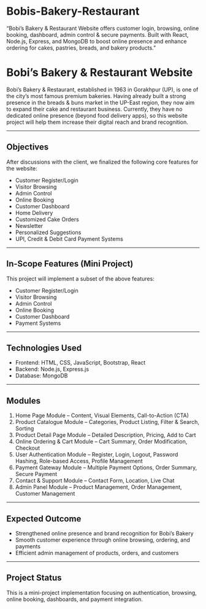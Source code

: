 # Bobis-Bakery-Restaurant
“Bobi’s Bakery &amp; Restaurant Website offers customer login, browsing, online booking, dashboard, admin control &amp; secure payments. Built with React, Node.js, Express, and MongoDB to boost online presence and enhance ordering for cakes, pastries, breads, and bakery products.”




# Bobi’s Bakery & Restaurant Website

Bobi’s Bakery & Restaurant, established in 1963 in Gorakhpur (UP), is one of the city’s most famous premium bakeries. Having already built a strong presence in the breads & buns market in the UP-East region, they now aim to expand their cake and restaurant business. Currently, they have no dedicated online presence (beyond food delivery apps), so this website project will help them increase their digital reach and brand recognition.

---

## Objectives
After discussions with the client, we finalized the following core features for the website:

- Customer Register/Login  
- Visitor Browsing  
- Admin Control  
- Online Booking  
- Customer Dashboard  
- Home Delivery  
- Customized Cake Orders  
- Newsletter  
- Personalized Suggestions  
- UPI, Credit & Debit Card Payment Systems  

---

## In-Scope Features (Mini Project)
This project will implement a subset of the above features:  

- Customer Register/Login  
- Visitor Browsing  
- Admin Control  
- Online Booking  
- Customer Dashboard  
- Payment Systems  

---

## Technologies Used
- Frontend: HTML, CSS, JavaScript, Bootstrap, React  
- Backend: Node.js, Express.js  
- Database: MongoDB  

---

## Modules
1. Home Page Module – Content, Visual Elements, Call-to-Action (CTA)  
2. Product Catalogue Module – Categories, Product Listing, Filter & Search, Sorting  
3. Product Detail Page Module – Detailed Description, Pricing, Add to Cart  
4. Online Ordering & Cart Module – Cart Summary, Order Modification, Checkout  
5. User Authentication Module – Register, Login, Logout, Password Hashing, Role-based Access, Profile Management  
6. Payment Gateway Module – Multiple Payment Options, Order Summary, Secure Payment  
7. Contact & Support Module – Contact Form, Location, Live Chat  
8. Admin Panel Module – Product Management, Order Management, Customer Management  

---

## Expected Outcome
- Strengthened online presence and brand recognition for Bobi’s Bakery  
- Smooth customer experience through online browsing, ordering, and payments  
- Efficient admin management of products, orders, and customers  

---

## Project Status
This is a mini-project implementation focusing on authentication, browsing, online booking, dashboards, and payment integration.
